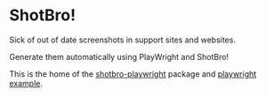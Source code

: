 
# ShotBro!

Sick of out of date screenshots in support sites and websites.

Generate them automatically using PlayWright and ShotBro!

This is the home of the [shotbro-playwright](./packages/shotbro-playwright) package and [playwright example](./examples/playwright-v1).

